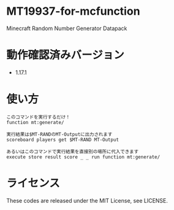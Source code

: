# MT19937-for-mcfunction
Minecraft Random Number Generator Datapack 


# 動作確認済みバージョン
+ 1.17.1

# 使い方

```
このコマンドを実行するだけ！
function mt:generate/

実行結果は$MT-RANDのMT-Outputに出力されます
scoreboard players get $MT-RAND MT-Output

あるいはこのコマンドで実行結果を直接別の場所に代入できます
execute store result score _ _ run function mt:generate/
```

# ライセンス
These codes are released under the MIT License, see LICENSE.
